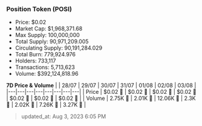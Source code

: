 
  ### Position Token (POSI)
  - Price: $0.02
  - Market Cap: $1,968,371.68
  - Max Supply: 100,000,000
  - Total Supply: 90,971,209.005
  - Circulating Supply: 90,191,284.029
  - Total Burn: 779,924.976
  - Holders: 733,117
  - Transactions: 5,713,623
  - Volume: $392,124,818.96

  **7D Price & Volume**
  | | 28&#x2F;07 | 29&#x2F;07 | 30&#x2F;07 | 31&#x2F;07 | 01&#x2F;08 | 02&#x2F;08 | 03&#x2F;08 |
  |---|---|---|---|---|---|---|---|
  | Price | $0.02 🔻 | $0.02 🔻 | $0.02 🔻 | $0.02 🔻 | $0.02 🔻 | $0.02 🚀 | $0.02 🔻 |
  | Volume | 2.75K 🔻 | 2.01K 🔻 | 12.06K 🚀 | 2.3K 🔻 | 2.02K 🔻 | 7.26K 🚀 | 3.27K 🔻 |

  > updated_at: Aug 3, 2023 6:05 PM

